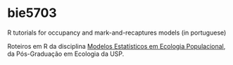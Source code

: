 # bie5703
R tutorials for occupancy and mark-and-recaptures models (in portuguese)

Roteiros em R da disciplina [Modelos Estatísticos em Ecologia Populacional](http://ecologia.ib.usp.br/bie5703), da Pós-Graduação em Ecologia da USP.
